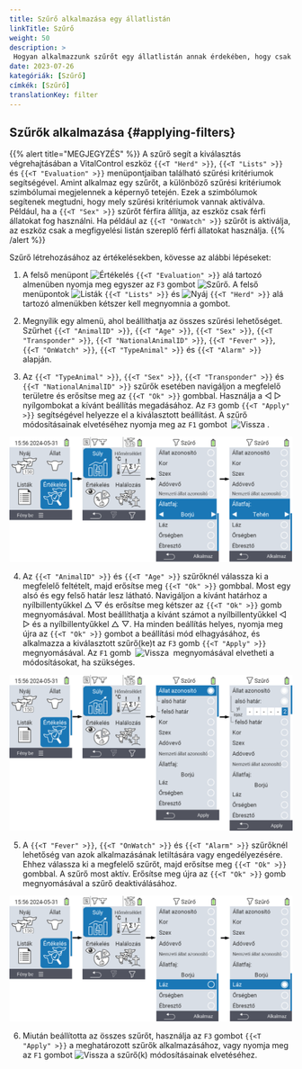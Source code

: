 ```yaml
---
title: Szűrő alkalmazása egy állatlistán
linkTitle: Szűrő
weight: 50
description: >
 Hogyan alkalmazzunk szűrőt egy állatlistán annak érdekében, hogy csak az eszközön lévő állatok egy részhalmazát jelenítsük meg.
date: 2023-07-26
kategóriák: [Szűrő]
címkék: [Szűrő]
translationKey: filter
---
```

## Szűrők alkalmazása {#applying-filters}

{{% alert title="MEGJEGYZÉS" %}}
A szűrő segít a kiválasztás végrehajtásában a VitalControl eszköz `{{<T "Herd" >}}`, `{{<T "Lists" >}}` és `{{<T "Evaluation" >}}` menüpontjaiban található szűrési kritériumok segítségével. Amint alkalmaz egy szűrőt, a különböző szűrési kritériumok szimbólumai megjelennek a képernyő tetején. Ezek a szimbólumok segítenek megtudni, hogy mely szűrési kritériumok vannak aktiválva. Például, ha a `{{<T "Sex" >}}` szűrőt férfira állítja, az eszköz csak férfi állatokat fog használni. Ha például az `{{<T "OnWatch" >}}` szűrőt is aktiválja, az eszköz csak a megfigyelési listán szereplő férfi állatokat használja.
{{% /alert %}}

Szűrő létrehozásához az értékelésekben, kövesse az alábbi lépéseket:

1. A felső menüpont <img src="/icons/main/evaluation.svg" width="50" align="bottom" alt="Értékelés" /> `{{<T "Evaluation" >}}` alá tartozó almenüben nyomja meg egyszer az `F3` gombot <img src="/icons/footer/filter.svg" width="25" align="bottom" alt="Szűrő" />. A felső menüpontok <img src="/icons/main/lists.svg" width="28" align="bottom" alt="Listák" /> `{{<T "Lists" >}}` és <img src="/icons/main/herd.svg" width="60" align="bottom" alt="Nyáj" /> `{{<T "Herd" >}}` alá tartozó almenükben kétszer kell megnyomnia a gombot.

2. Megnyílik egy almenü, ahol beállíthatja az összes szűrési lehetőséget. Szűrhet `{{<T "AnimalID" >}}`, `{{<T "Age" >}}`, `{{<T "Sex" >}}`, `{{<T "Transponder" >}}`, `{{<T "NationalAnimalID" >}}`, `{{<T "Fever" >}}`, `{{<T "OnWatch" >}}`, `{{<T "TypeAnimal" >}}` és `{{<T "Alarm" >}}` alapján.

3. Az `{{<T "TypeAnimal" >}}`, `{{<T "Sex" >}}`, `{{<T "Transponder" >}}` és `{{<T "NationalAnimalID" >}}` szűrők esetében navigáljon a megfelelő területre és erősítse meg az `{{<T "Ok" >}}` gombbal. Használja a ◁ ▷ nyílgombokat a kívánt beállítás megadásához. Az `F3` gomb `{{<T "Apply" >}}` segítségével helyezze el a kiválasztott beállítást. A szűrő módosításainak elvetéséhez nyomja meg az `F1` gombot &nbsp;<img src="/icons/footer/exit.svg" width="25" align="bottom" alt="Vissza" />&nbsp;.

![VitalControl: menu Evaluation Create filter](images/filter.png "Szűrő létrehozása")

4. Az `{{<T "AnimalID" >}}` és `{{<T "Age" >}}` szűrőknél válassza ki a megfelelő feltételt, majd erősítse meg `{{<T "Ok" >}}` gombbal. Most egy alsó és egy felső határ lesz látható. Navigáljon a kívánt határhoz a nyílbillentyűkkel △ ▽ és erősítse meg kétszer az `{{<T "Ok" >}}` gomb megnyomásával. Most beállíthatja a kívánt számot a nyílbillentyűkkel ◁ ▷ és a nyílbillentyűkkel △ ▽. Ha minden beállítás helyes, nyomja meg újra az `{{<T "Ok" >}}` gombot a beállítási mód elhagyásához, és alkalmazza a kiválasztott szűrő(ke)t az `F3` gomb `{{<T "Apply" >}}` megnyomásával. Az `F1` gomb &nbsp;<img src="/icons/footer/exit.svg" width="25" align="bottom" alt="Vissza" />&nbsp; megnyomásával elvetheti a módosításokat, ha szükséges.

![VitalControl: menu Evaluation Create filter](images/filter2.png "Szűrő létrehozása")

5. A `{{<T "Fever" >}}`, `{{<T "OnWatch" >}}` és `{{<T "Alarm" >}}` szűrőknél lehetőség van azok alkalmazásának letiltására vagy engedélyezésére. Ehhez válassza ki a megfelelő szűrőt, majd erősítse meg `{{<T "Ok" >}}` gombbal. A szűrő most aktív. Erősítse meg újra az `{{<T "Ok" >}}` gomb megnyomásával a szűrő deaktiválásához.

![VitalControl: menu Evaluation Create filter](images/filter3.png "Szűrő létrehozása")

6. Miután beállította az összes szűrőt, használja az `F3` gombot `{{<T "Apply" >}}` a meghatározott szűrők alkalmazásához, vagy nyomja meg az `F1` gombot <img src="/icons/footer/exit.svg" width="25" align="bottom" alt="Vissza" /> a szűrő(k) módosításainak elvetéséhez.
